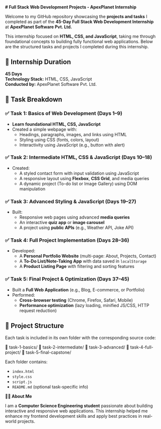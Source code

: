 **# Full Stack Web Development Projects - ApexPlanet Internship**

Welcome to my GitHub repository showcasing the **projects and tasks** I completed as part of the **45-Day Full Stack Web Development Internship** at **ApexPlanet Software Pvt. Ltd.**

This internship focused on **HTML, CSS, and JavaScript**, taking me through foundational concepts to building fully functional web applications. Below are the structured tasks and projects I completed during this internship.

## 📅 Internship Duration

**45 Days**  
**Technology Stack:** HTML, CSS, JavaScript  
**Conducted by:** ApexPlanet Software Pvt. Ltd.

## 📌 Task Breakdown

### ✅ **Task 1: Basics of Web Development (Days 1–9)**
- **Learn foundational HTML, CSS, JavaScript**
- Created a simple webpage with:
  - Headings, paragraphs, images, and links using HTML
  - Styling using CSS (fonts, colors, layout)
  - Interactivity using JavaScript (e.g., button with alert)

### ✅ **Task 2: Intermediate HTML, CSS & JavaScript (Days 10–18)**
- Created:
  - A styled contact form with input validation using JavaScript
  - A responsive layout using **Flexbox**, **CSS Grid**, and media queries
  - A dynamic project (To-do list or Image Gallery) using DOM manipulation

### ✅ **Task 3: Advanced Styling & JavaScript (Days 19–27)**
- Built:
  - Responsive web pages using advanced **media queries**
  - An interactive **quiz app** or **image carousel**
  - A project using **public APIs** (e.g., Weather API, Joke API)

### ✅ **Task 4: Full Project Implementation (Days 28–36)**
- Developed:
  - A **Personal Portfolio Website** (multi-page: About, Projects, Contact)
  - A **To-Do List/Note-Taking App** with data saved in `localStorage`
  - A **Product Listing Page** with filtering and sorting features

### ✅ **Task 5: Final Project & Optimization (Days 37–45)**
- Built a **Full Web Application** (e.g., Blog, E-commerce, or Portfolio)
- Performed:
  - **Cross-browser testing** (Chrome, Firefox, Safari, Mobile)
  - **Performance optimization** (lazy loading, minified JS/CSS, HTTP request reduction)

## 📂 Project Structure

Each task is included in its own folder with the corresponding source code:

📁 task-1-basics/ 📁 task-2-intermediate/ 📁 task-3-advanced/ 📁 task-4-full-project/ 📁 task-5-final-capstone/

Each folder contains:
- `index.html`
- `style.css`
- `script.js`
- `README.md` (optional task-specific info)

 **👨‍💻 About Me**

I am a **Computer Science Engineering student** passionate about building interactive and responsive web applications. This internship helped me enhance my frontend development skills and apply best practices in real-world projects.
